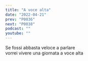 ```yaml
---
title: "A voce alta"
date: "2022-04-21"
prev: "P0036"
next: "P0038"
podcast: ""
youtube: ""
---
```


Se fossi abbasta veloce a parlare  
vorrei vivere una giornata a voce alta
